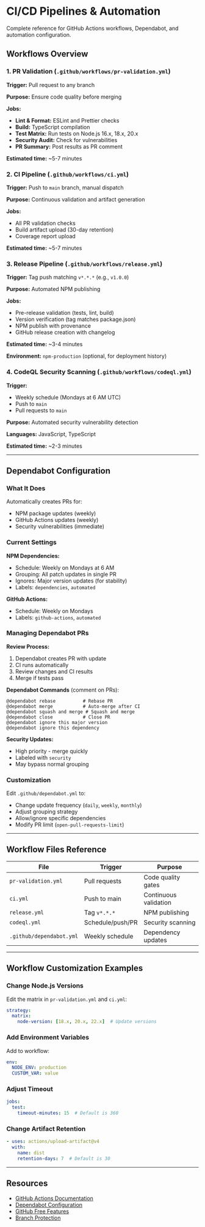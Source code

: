 # CI/CD Pipelines & Automation

Complete reference for GitHub Actions workflows, Dependabot, and automation configuration.

## Workflows Overview

### 1. PR Validation (`.github/workflows/pr-validation.yml`)

**Trigger:** Pull request to any branch

**Purpose:** Ensure code quality before merging

**Jobs:**
- **Lint & Format:** ESLint and Prettier checks
- **Build:** TypeScript compilation
- **Test Matrix:** Run tests on Node.js 16.x, 18.x, 20.x
- **Security Audit:** Check for vulnerabilities
- **PR Summary:** Post results as PR comment

**Estimated time:** ~5-7 minutes

### 2. CI Pipeline (`.github/workflows/ci.yml`)

**Trigger:** Push to `main` branch, manual dispatch

**Purpose:** Continuous validation and artifact generation

**Jobs:**
- All PR validation checks
- Build artifact upload (30-day retention)
- Coverage report upload

**Estimated time:** ~5-7 minutes

### 3. Release Pipeline (`.github/workflows/release.yml`)

**Trigger:** Tag push matching `v*.*.*` (e.g., `v1.0.0`)

**Purpose:** Automated NPM publishing

**Jobs:**
- Pre-release validation (tests, lint, build)
- Version verification (tag matches package.json)
- NPM publish with provenance
- GitHub release creation with changelog

**Estimated time:** ~3-4 minutes

**Environment:** `npm-production` (optional, for deployment history)

### 4. CodeQL Security Scanning (`.github/workflows/codeql.yml`)

**Trigger:** 
- Weekly schedule (Mondays at 6 AM UTC)
- Push to `main`
- Pull requests to `main`

**Purpose:** Automated security vulnerability detection

**Languages:** JavaScript, TypeScript

**Estimated time:** ~2-3 minutes

---

## Dependabot Configuration

### What It Does

Automatically creates PRs for:
- NPM package updates (weekly)
- GitHub Actions updates (weekly)
- Security vulnerabilities (immediate)

### Current Settings

**NPM Dependencies:**
- Schedule: Weekly on Mondays at 6 AM
- Grouping: All patch updates in single PR
- Ignores: Major version updates (for stability)
- Labels: `dependencies`, `automated`

**GitHub Actions:**
- Schedule: Weekly on Mondays
- Labels: `github-actions`, `automated`

### Managing Dependabot PRs

**Review Process:**
1. Dependabot creates PR with update
2. CI runs automatically
3. Review changes and CI results
4. Merge if tests pass

**Dependabot Commands** (comment on PRs):
```
@dependabot rebase          # Rebase PR
@dependabot merge           # Auto-merge after CI
@dependabot squash and merge # Squash and merge
@dependabot close           # Close PR
@dependabot ignore this major version
@dependabot ignore this dependency
```

**Security Updates:**
- High priority - merge quickly
- Labeled with `security`
- May bypass normal grouping

### Customization

Edit `.github/dependabot.yml` to:
- Change update frequency (`daily`, `weekly`, `monthly`)
- Adjust grouping strategy
- Allow/ignore specific dependencies
- Modify PR limit (`open-pull-requests-limit`)

---

## Workflow Files Reference

| File                           | Trigger              | Purpose                    |
| ------------------------------ | -------------------- | -------------------------- |
| `pr-validation.yml`            | Pull requests        | Code quality gates         |
| `ci.yml`                       | Push to main         | Continuous validation      |
| `release.yml`                  | Tag `v*.*.*`         | NPM publishing             |
| `codeql.yml`                   | Schedule/push/PR     | Security scanning          |
| `.github/dependabot.yml`       | Weekly schedule      | Dependency updates         |

---

## Workflow Customization Examples

### Change Node.js Versions

Edit the matrix in `pr-validation.yml` and `ci.yml`:
```yaml
strategy:
  matrix:
    node-version: [18.x, 20.x, 22.x]  # Update versions
```

### Add Environment Variables

Add to workflow:
```yaml
env:
  NODE_ENV: production
  CUSTOM_VAR: value
```

### Adjust Timeout

```yaml
jobs:
  test:
    timeout-minutes: 15  # Default is 360
```

### Change Artifact Retention

```yaml
- uses: actions/upload-artifact@v4
  with:
    name: dist
    retention-days: 7  # Default is 30
```

---

## Resources

- [GitHub Actions Documentation](https://docs.github.com/en/actions)
- [Dependabot Configuration](https://docs.github.com/en/code-security/dependabot)
- [GitHub Free Features](https://docs.github.com/en/get-started/learning-about-github/githubs-products#github-free-for-personal-accounts)
- [Branch Protection](https://docs.github.com/en/repositories/configuring-branches-and-merges-in-your-repository/managing-protected-branches)

